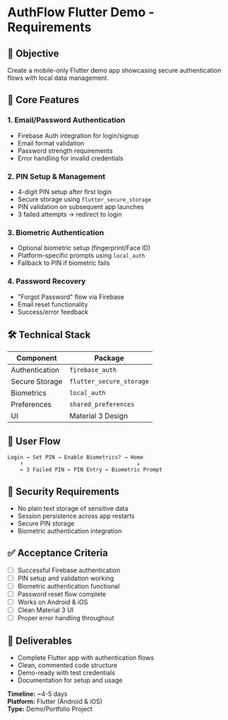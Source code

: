 # AuthFlow Flutter Demo - Requirements

## 🎯 **Objective**
Create a mobile-only Flutter demo app showcasing secure authentication flows with local data management.

## 🔐 **Core Features**

### 1. Email/Password Authentication
- Firebase Auth integration for login/signup
- Email format validation
- Password strength requirements
- Error handling for invalid credentials

### 2. PIN Setup & Management
- 4-digit PIN setup after first login
- Secure storage using `flutter_secure_storage`
- PIN validation on subsequent app launches
- 3 failed attempts → redirect to login

### 3. Biometric Authentication
- Optional biometric setup (fingerprint/Face ID)
- Platform-specific prompts using `local_auth`
- Fallback to PIN if biometric fails

### 4. Password Recovery
- "Forgot Password" flow via Firebase
- Email reset functionality
- Success/error feedback

## 🛠 **Technical Stack**

| Component | Package |
|-----------|---------|
| Authentication | `firebase_auth` |
| Secure Storage | `flutter_secure_storage` |
| Biometrics | `local_auth` |
| Preferences | `shared_preferences` |
| UI | Material 3 Design |

## 🔄 **User Flow**

```
Login → Set PIN → Enable Biometrics? → Home
    ↑                                    ↓
    ← 3 Failed PIN ← PIN Entry ← Biometric Prompt
```

## 📱 **Security Requirements**
- No plain text storage of sensitive data
- Session persistence across app restarts
- Secure PIN storage
- Biometric authentication integration

## ✅ **Acceptance Criteria**
- [ ] Successful Firebase authentication
- [ ] PIN setup and validation working
- [ ] Biometric authentication functional
- [ ] Password reset flow complete
- [ ] Works on Android & iOS
- [ ] Clean Material 3 UI
- [ ] Proper error handling throughout

## 🚀 **Deliverables**
- Complete Flutter app with authentication flows
- Clean, commented code structure
- Demo-ready with test credentials
- Documentation for setup and usage

**Timeline:** ~4-5 days  
**Platform:** Flutter (Android & iOS)  
**Type:** Demo/Portfolio Project